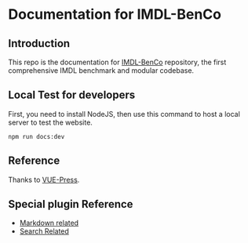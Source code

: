 # Documentation for IMDL-BenCo

## Introduction
This repo is the documentation for [IMDL-BenCo](https://github.com/scu-zjz/ForensicHub) repository, the first comprehensive IMDL benchmark and modular codebase.


## Local Test for developers
First, you need to install NodeJS, then use this command to host a local server to test the website.
```
npm run docs:dev
```


## Reference
Thanks to [VUE-Press](https://vuepress.vuejs.org/).

## Special plugin Reference
- [Markdown related](https://ecosystem.vuejs.press/zh/plugins/markdown/markdown-hint.html)
- [Search Related](https://ecosystem.vuejs.press/zh/plugins/search/docsearch.html)